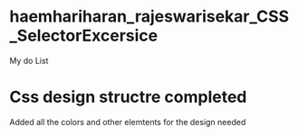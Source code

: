 # haemhariharan_rajeswarisekar_CSS_SelectorExcersice
My do List

# Css design structre completed
Added all the colors and other elemtents for the design needed